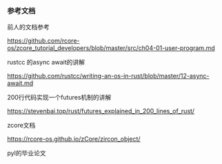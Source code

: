 ### 参考文档

前人的文档参考

https://github.com/rcore-os/zcore_tutorial_developers/blob/master/src/ch04-01-user-program.md

rustcc 的async await的讲解

https://github.com/rustcc/writing-an-os-in-rust/blob/master/12-async-await.md

200行代码实现一个futures机制的讲解

https://stevenbai.top/rust/futures_explained_in_200_lines_of_rust/

zcore文档

https://rcore-os.github.io/zCore/zircon_object/

pyl的毕业论文